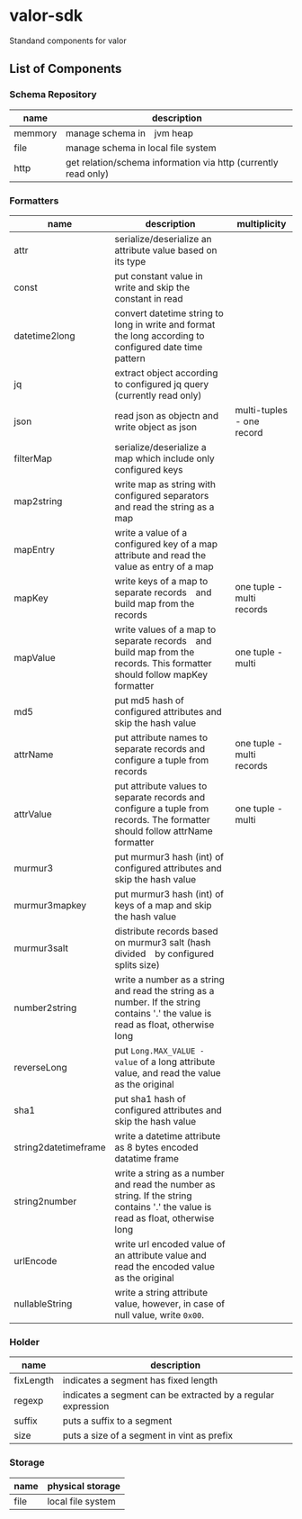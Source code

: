 valor-sdk
=========

Standand components for valor

List of Components
---

### Schema Repository
|name| description|
|---|---|
|memmory| manage schema in　jvm heap |
|file | manage schema in local file system |
|http | get relation/schema information via http (currently read only)|

### Formatters

|name | description | multiplicity |
|---|---|---|
|attr | serialize/deserialize an attribute value based on its type ||
|const | put constant value in write and skip the constant in read ||
|datetime2long | convert datetime string to long in write and format the long according to configured date time pattern|
|jq | extract object according to configured jq query (currently read only)||
|json| read json as objectn and write object as json | multi-tuples - one record|
|filterMap | serialize/deserialize a map which include only configured keys | |
|map2string | write map as string with configured separators and read the string as a map | |
|mapEntry | write a value of a configured key of a map attribute and read the value as entry of a map ||
|mapKey | write keys of a map to separate records　and build map from the records | one tuple - multi records |
|mapValue | write values of a map to separate records　and build map from the records. This formatter should follow mapKey formatter | one tuple - multi |records |
|md5 | put md5 hash of configured attributes and skip the hash value ||
|attrName | put attribute names to separate records and configure a tuple from records | one tuple - multi records |
|attrValue | put attribute values to separate records and configure a tuple from records. The formatter should follow attrName formatter | one tuple - multi |records |
|murmur3 | put murmur3 hash (int) of configured attributes and skip the hash value ||
|murmur3mapkey | put murmur3 hash (int) of keys of a map and skip the hash value ||
|murmur3salt | distribute records based on murmur3 salt (hash divided　by configured splits size) ||
|number2string | write a number as a string and read the string as a number. If the string contains '.' the value is read as float, otherwise long ||
|reverseLong | put `Long.MAX_VALUE - value` of a long attribute value, and read the value as the original | |
|sha1 | put sha1 hash of configured attributes and skip the hash value ||
|string2datetimeframe | write a datetime attribute as 8 bytes encoded datatime frame ||
|string2number | write a string as a number and read the number as string. If the string contains '.' the value is read as float, otherwise long ||
|urlEncode | write url encoded value of an attribute value and read the encoded value as the original | |
|nullableString |write a string attribute value, however, in case of null value, write `0x00`. ||

### Holder

|name | description |
|---|---|
|fixLength | indicates a segment has fixed length |
|regexp | indicates a segment can be extracted by a regular expression |
|suffix | puts a suffix to a segment |
|size | puts a size of a segment in vint as prefix |

### Storage

|name | physical storage |
|---|---|
| file | local file system|

